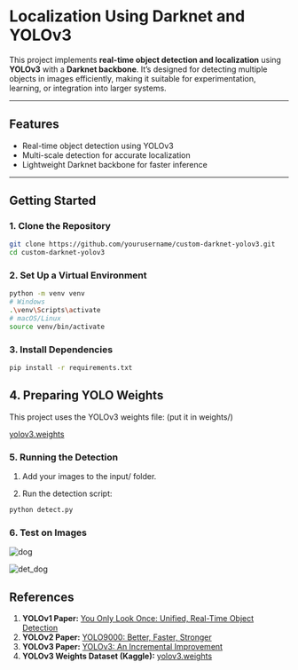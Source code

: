 # Localization Using Darknet and YOLOv3

This project implements **real-time object detection and localization** using **YOLOv3** with a **Darknet backbone**. It’s designed for detecting multiple objects in images efficiently, making it suitable for experimentation, learning, or integration into larger systems.

---

## Features

- Real-time object detection using YOLOv3  
- Multi-scale detection for accurate localization  
- Lightweight Darknet backbone for faster inference  

---

## Getting Started

### 1. Clone the Repository

```bash
git clone https://github.com/yourusername/custom-darknet-yolov3.git
cd custom-darknet-yolov3
```

### 2. Set Up a Virtual Environment

```bash
python -m venv venv
# Windows
.\venv\Scripts\activate
# macOS/Linux
source venv/bin/activate
```

### 3. Install Dependencies
```bash
pip install -r requirements.txt
```

## 4. Preparing YOLO Weights

This project uses the YOLOv3 weights file: (put it in weights/)

[yolov3.weights](https://www.kaggle.com/datasets/aruchomu/data-for-yolo-v3-kernel?select=yolov3.weights)

### 5. Running the Detection

1. Add your images to the input/ folder.

2. Run the detection script:
```bash
python detect.py
```

### 6. Test on Images

![dog](https://github.com/user-attachments/assets/e1ae747d-6a20-49a1-827f-490f6b0c2f6d)

![det_dog](https://github.com/user-attachments/assets/a659d41a-53d9-4f94-812b-f30676a184e5)


## References

1. **YOLOv1 Paper:** [You Only Look Once: Unified, Real-Time Object Detection](https://arxiv.org/abs/1506.02640)  
2. **YOLOv2 Paper:** [YOLO9000: Better, Faster, Stronger](https://arxiv.org/abs/1612.08242)  
3. **YOLOv3 Paper:** [YOLOv3: An Incremental Improvement](https://arxiv.org/abs/1804.02767)  
4. **YOLOv3 Weights Dataset (Kaggle):** [yolov3.weights](https://www.kaggle.com/datasets/aruchomu/data-for-yolo-v3-kernel?select=yolov3.weights)
